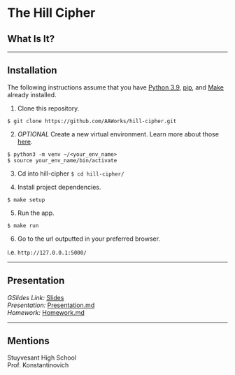 # The Hill Cipher
## What Is It?

---
## Installation
The following instructions assume that you have [Python 3.9](https://www.python.org/downloads/ "Download Python"), [pip](https://pip.pypa.io/en/stable/installation. "Install pip"), and [Make](https://www.gnu.org/software/make/ "Install Make") already installed.

1. Clone this repository.

`$ git clone https://github.com/AAWorks/hill-cipher.git`

2. <i>OPTIONAL</i> Create a new virtual environment. Learn more about those [here](https://docs.python.org/3/tutorial/venv.html "Virtual Environments in Python").

`$ python3 -m venv ~/<your_env_name>`<br>
`$ source your_env_name/bin/activate`

3. Cd into hill-cipher
`$ cd hill-cipher/`

4. Install project dependencies.

`$ make setup`

5. Run the app.

`$ make run`

6. Go to the url outputted in your preferred browser.

i.e. `http://127.0.0.1:5000/`

---
## Presentation
<i>GSlides Link: </i> [Slides](https://docs.google.com/presentation/d/1omvnxZZEdCLczGai9GP337KSz2HKPxEoRIxTzDPioVs/edit#slide=id.g1023594f85a_0_80 "Slides")<br>
<i>Presentation: </i> [Presentation.md](https://github.com/AAWorks/hill-cipher/blob/main/Presentation.md "Lesson")<br>
<i>Homework: </i> [Homework.md](https://github.com/AAWorks/hill-cipher/blob/main/Homework.md "HW")

---
## Mentions
Stuyvesant High School <br>
Prof. Konstantinovich

